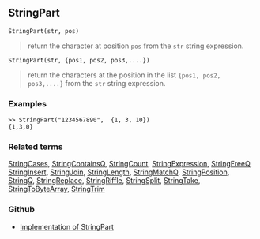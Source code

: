 ## StringPart

```
StringPart(str, pos)
```

> return the character at position `pos` from the `str` string expression.


```
StringPart(str, {pos1, pos2, pos3,....})
```

> return the characters at the position in the list `{pos1, pos2, pos3,....}` from the `str` string expression.

### Examples

```
>> StringPart("1234567890",  {1, 3, 10}) 
{1,3,0}
```

### Related terms
[StringCases](StringCases.md), [StringContainsQ](StringContainsQ.md), [StringCount](StringCount.md), [StringExpression](StringExpression.md), [StringFreeQ](StringFreeQ.md), [StringInsert](StringInsert.md), [StringJoin](StringJoin.md), [StringLength](StringLength.md), [StringMatchQ](StringMatchQ.md), [StringPosition](StringPosition.md), [StringQ](StringQ.md), [StringReplace](StringReplace.md), [StringRiffle](StringRiffle.md), [StringSplit](StringSplit.md), [StringTake](StringTake.md), [StringToByteArray](StringToByteArray.md), [StringTrim](StringTrim.md)

### Github

* [Implementation of StringPart](https://github.com/axkr/symja_android_library/blob/master/symja_android_library/matheclipse-core/src/main/java/org/matheclipse/core/builtin/StringFunctions.java#L1970) 
